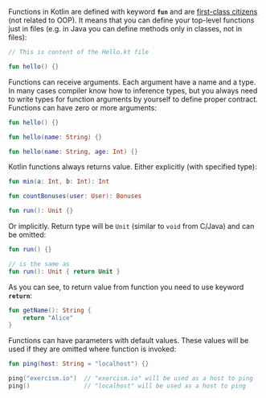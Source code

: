 Functions in Kotlin are defined with keyword **`fun`** and are [first-class citizens][wiki-fcc] (not related to OOP). It means that you can define your top-level functions just in files (e.g. in Java you can define methods only in classes, not in files):

```kotlin
// This is content of the Hello.kt file

fun hello() {}
```

Functions can receive arguments. Each argument have a name and a type. In many cases compiler know how to inference types, but you always need to write types for function arguments by yourself to define proper contract. Functions can have zero or more arguments:

```kotlin
fun hello() {}

fun hello(name: String) {}

fun hello(name: String, age: Int) {}
```

Kotlin functions always returns value. Either explicitly (with specified type):

```kotlin
fun min(a: Int, b: Int): Int

fun countBonuses(user: User): Bonuses

fun run(): Unit {}
```

Or implicitly. Return type will be `Unit` (similar to `void` from C/Java) and can be omitted:

```kotlin
fun run() {}

// is the same as
fun run(): Unit { return Unit }
```

As you can see, to return value from function you need to use keyword **`return`**:

```kotlin
fun getName(): String {
    return "Alice"
}
```

Functions can have parameters with default values. These values will be used if they are omitted where function is invoked:

```kotlin
fun ping(host: String = "localhost") {}

ping("exercism.io")  // "exercism.io" will be used as a host to ping
ping()               // "localhost" will be used as a host to ping
```

[wiki-fcc]: https://en.wikipedia.org/wiki/First-class_citizen
